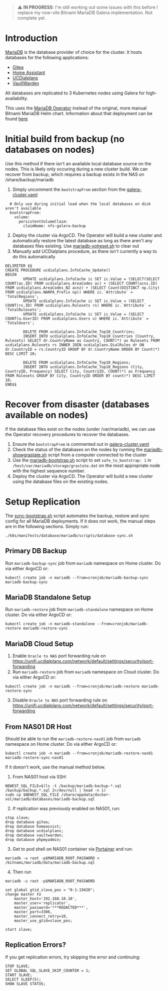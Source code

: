 > :warning: **IN PROGRESS**: I'm still working out some issues with this before I replace my now-vile Bitnami MariaDB Galera implementation. Not complete yet.

# Introduction
[MariaDB](https://mariadb.org/) is the database provider of choice for the cluster. It hosts databases for the following applications:
* [Gitea](/manifests/apps/gitea)
* [Home Assistant](/manifests/homeops/homeassist)
* [UCDialplans](/manifests/apps/ucdialplans)
* [VaultWarden](/manifests/apps/vaultwarden)

All databases are replicated to 3 Kubernetes nodes using Galera for high-availability. 

This uses the [MariaDB Operator](https://github.com/mariadb-operator/mariadb-operator) instead of the original, more manual Bitnami MariaDB Helm chart. Information about that deployment can be found [here](/mariadb)

# Initial build from backup (no databases on nodes)
Use this method if there isn't an available local database source on the nodes. This is likely only occuring during a new cluster build. We can recover from backup, which requires a backup exists in the NAS on /share/backup/mariadb
1. Simply uncomment the `bootstrapFrom` section from the [galera-cluster.yaml](galera-cluster.yaml)
```
  # Only use during initial load when the local databases on disk aren't available
  bootstrapFrom:
    volume:
      persistentVolumeClaim: 
        claimName: nfs-galera-backup
```
2. Deploy the cluster via ArgoCD. The Operator will build a new cluster and automatically restore the latest database as long as there aren't any databases files existing. Use [mariadb-volreset.sh](scripts/mariadb-volreset.yaml) to clear out
3. Manually add UCDialplans procedure, as there isn't currently a way to do this automatically
```
DELIMITER $$
CREATE PROCEDURE ucdialplans.InfoCache_Update()
BEGIN
        UPDATE ucdialplans.InfoCache ic SET ic.Value = (SELECT(SELECT COUNT(ac.ID) FROM ucdialplans.AreaCodes ac) + (SELECT COUNT(acnz.ID) FROM ucdialplans.AreaCodes_NZ acnz) + (SELECT Count(DISTINCT np.City) FROM ucdialplans.NANPA_Prefix np)) WHERE ic.`Attribute` = 'TotalRegions';
        UPDATE ucdialplans.InfoCache ic SET ic.Value = (SELECT COUNT(rs.ID) FROM ucdialplans.Rulesets rs) WHERE ic.`Attribute` = 'TotalRulesets';
        UPDATE ucdialplans.InfoCache ic SET ic.Value = (SELECT COUNT(u.UserID) FROM ucdialplans.Users u) WHERE ic.`Attribute` = 'TotalUsers';

        DELETE FROM ucdialplans.InfoCache_Top10_Countries;
        INSERT INTO ucdialplans.InfoCache_Top10_Countries (Country, Rulesets) SELECT dr.CountryName as Country, COUNT(*) as Rulesets FROM ucdialplans.Rulesets rs INNER JOIN ucdialplans.DialRules dr ON dr.CountryID = rs.CountryID GROUP BY dr.CountryName ORDER BY Count(*) DESC LIMIT 10;

        DELETE FROM ucdialplans.InfoCache_Top10_Regions;
        INSERT INTO ucdialplans.InfoCache_Top10_Regions (City, CountryID, Frequency) SELECT City, CountryID, COUNT(*) as Frequency FROM Rulesets GROUP BY City, CountryID ORDER BY count(*) DESC LIMIT 10;
END$$
```


# Recover from disaster (databases available on nodes)
If the database files exist on the nodes (under /var/mariadb), we can use the Operator recovery procedures to recover the databases.
1. Ensure the `bootstrapFrom` is commented out in [galera-cluster.yaml](galera-cluster.yaml)
2. Check the status of the databases on the nodes by running the [mariadb-showgrastate.sh](scripts/mariadb-showgrastate.yaml) script from a computer connected to the cluster
3. Use the [mariadb-bootstrap.sh](scripts/mariadb-bootstrap.yaml) script to set `safe_to_bootstrap: 1` in `/host/var/mariadb/storage/grastate.dat` on the most appropriate node with the highest sequence number.
4. Deploy the cluster via ArgoCD. The Operator will build a new cluster using the database files on the existing nodes.


# Setup Replication
The [sync-bootstrap.sh](/mariadb/scripts/sync-bootstrap.sh) script automates the backup, restore and sync config for all MariaDB deployments. If it does not work, the manual steps are in the following sections. Simply run:
```
./k8s/manifests/database/mariadb/scripts/database-sync.sh
```

## Primary DB Backup
Run `mariadb-backup-sync` job from `mariadb` namespace on Home cluster. Do via either ArgoCD or:
```
kubectl create job -n mariadb --from=cronjob/mariadb-backup-sync mariadb-backup-sync
```

## MariaDB Standalone Setup
Run `mariadb-restore` job from `mariadb-standalone` namespace on Home cluster. Do via either ArgoCD or:
```
kubectl create job -n mariadb-standalone --from=cronjob/mariadb-restore mariadb-restore-sync
```

## MariaDB Cloud Setup
1. Enable ```Oracle to NAS``` port forwarding rule on https://unifi.ucdialplans.com/network/default/settings/security/port-forwarding
2. Run `mariadb-restore` job from `mariadb` namespace on Cloud cluster. Do via either ArgoCD or:
```
kubectl create job -n mariadb --from=cronjob/mariadb-restore mariadb-restore-sync
```
3. Disable ```Oracle to NAS``` port forwarding rule on https://unifi.ucdialplans.com/network/default/settings/security/port-forwarding


## From NAS01 DR Host
Should be able to run the `mariadb-restore-nas01` job from `mariadb` namespace on Home cluster. Do via either ArgoCD or:
```
kubectl create job -n mariadb --from=cronjob/mariadb-restore-nas01 mariadb-restore-sync-nas01
```

If it doesn't work, use the manual method below.

1. From NAS01 host via SSH:
```
NEWEST_SQL_FILE=$(ls -t /backup/mariadb-backup-*.sql /backup/backup.*.sql 2>/dev/null | head -n 1)
sudo cp $NEWEST_SQL_FILE /share/appdata/docker-vol/mariadb/databases/mariadb-backup.sql
```
2. If replication was previously enabled on NAS01, run:
```
stop slave;
drop database gitea;
drop database homeassist;
drop database ucdialplans;
drop database vaultwarden;
drop database phpmyadmin;
```
3. Get to pod shell on NAS01 container via [Portainer](https://portainer.ucdialplans.com) and run:
```
mariadb -u root -p$MARIADB_ROOT_PASSWORD < /bitnami/mariadb/data/mariadb-backup.sql
```

4. Then run 
```
mariadb -u root -p$MARIADB_ROOT_PASSWORD
```
```
set global gtid_slave_pos = "0-1-19420";
change master to
    master_host='192.168.10.10',
    master_user='replicator',
    master_password='***REDACTED***',
    master_port=3306,
    master_connect_retry=10,
    master_use_gtid=slave_pos;

start slave;
```

## Replication Errors?
If you get replication errors, try skipping the error and continuing:
```
STOP SLAVE;
SET GLOBAL SQL_SLAVE_SKIP_COUNTER = 1;
START SLAVE;
SELECT SLEEP(5);
SHOW SLAVE STATUS;
```
